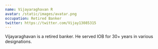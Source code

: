 ```yaml
---
name: Vijayaraghavan R
avatar: /static/images/avatar.png
occupation: Retired Banker
twitter: https://twitter.com/Vijay13085315
---
```


Vijayaraghavan is a retired banker. He served IOB for 30+ years in various designations.
